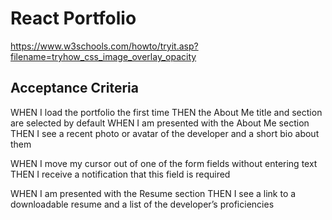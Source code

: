 # React Portfolio

https://www.w3schools.com/howto/tryit.asp?filename=tryhow_css_image_overlay_opacity

## Acceptance Criteria

<!-- ```md
GIVEN a single-page application portfolio for a web developer
WHEN I load the portfolio
THEN I am presented with a page containing a header, a section for content, and a footer
WHEN I view the header
THEN I am presented with the developer's name and navigation with titles corresponding to different sections of the portfolio
WHEN I view the navigation titles
THEN I am presented with the titles About Me, Portfolio, Contact, and Resume, and the title corresponding to the current section is highlighted
WHEN I click on a navigation title
THEN the browser URL changes and I am presented with the corresponding section below the navigation and that title is highlighted -->
WHEN I load the portfolio the first time
THEN the About Me title and section are selected by default
WHEN I am presented with the About Me section
THEN I see a recent photo or avatar of the developer and a short bio about them
<!-- WHEN I am presented with the Portfolio section 
THEN I see titled images of six of the developer’s applications with links to both the deployed applications and the corresponding GitHub repositories
WHEN I am presented with the Contact section
THEN I see a contact form with fields for a name, an email address, and a message -->
WHEN I move my cursor out of one of the form fields without entering text
THEN I receive a notification that this field is required
<!-- WHEN I enter text into the email address field
THEN I receive a notification if I have entered an invalid email address -->
WHEN I am presented with the Resume section
THEN I see a link to a downloadable resume and a list of the developer’s proficiencies
<!-- WHEN I view the footer
THEN I am presented with text or icon links to the developer’s GitHub and LinkedIn profiles, and their profile on a third platform (Stack Overflow, Twitter) -->
```